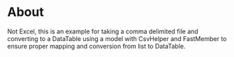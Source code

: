 ﻿# About

Not Excel, this is an example for taking a comma delimited file and converting to a DataTable using a model with CsvHelper and FastMember to ensure proper mapping and conversion from list to DataTable.
